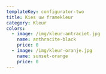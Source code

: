 ```yaml
---
templateKey: configurator-two
title: Kies uw framekleur
category: Kleur
colors:
  - image: /img/kleur-antraciet.jpg
    name: anthracite-black
    price: 0
  - image: /img/kleur-oranje.jpg
    name: sunset-orange
    price: 0
---
```


